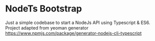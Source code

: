 NodeTs Bootstrap
================

Just a simple codebase to start a NodeJs API using Typescript & ES6. Project adapted from yeoman generator https://www.npmjs.com/package/generator-nodejs-cli-typescript

